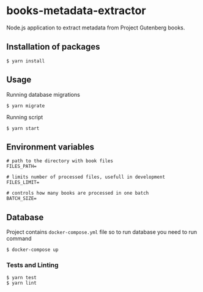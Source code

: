 # books-metadata-extractor

Node.js application to extract metadata from Project Gutenberg books.

## Installation of packages

```
$ yarn install
```

## Usage

Running database migrations
```
$ yarn migrate
```

Running script
```
$ yarn start
```

## Environment variables

```
# path to the directory with book files
FILES_PATH=

# limits number of processed files, usefull in development
FILES_LIMIT=

# controls how many books are processed in one batch
BATCH_SIZE=
```

## Database

Project contains `docker-compose.yml` file so to run database you need to run command
```
$ docker-compose up
```

### Tests and Linting

```
$ yarn test
$ yarn lint
```
